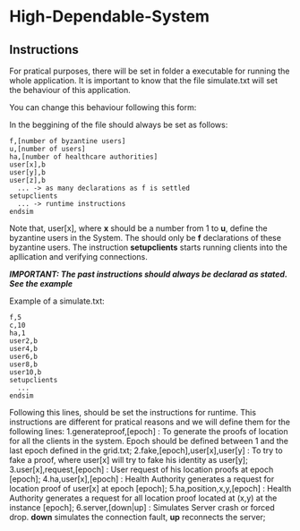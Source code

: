 # High-Dependable-System

## Instructions

For pratical purposes, there will be set in folder a executable for running the whole application.
It is important to know that the file simulate.txt will set the behaviour of this application.

You can change this behaviour following this form:

In the beggining of the file should always be set as follows:

```
f,[number of byzantine users]
u,[number of users]
ha,[number of healthcare authorities]
user[x],b
user[y],b
user[z],b
  ... -> as many declarations as f is settled
setupclients
  ... -> runtime instructions
endsim
```

Note that, user[x], where **x** should be a number from 1 to **u**, define the byzantine users in the System.
The should only be **f** declarations of these byzantine users.
The instruction **setupclients** starts running clients into the apllication and verifying connections.

***IMPORTANT: The past instructions should always be declarad as stated. See the example***

Example of a simulate.txt:
```
f,5
c,10
ha,1
user2,b
user4,b
user6,b
user8,b
user10,b
setupclients
  ...
endsim
```

Following this lines, should be set the instructions for runtime.
This instructions are different for pratical reasons and we will define them for the following lines:
1.generateproof,[epoch] : To generate the proofs of location for all the clients in the system. Epoch should be defined between 1 and the last epoch defined in the grid.txt;
2.fake,[epoch],user[x],user[y] : To try to fake a proof, where user[x] will try to fake his identity as user[y];
3.user[x],request,[epoch] : User request of his location proofs at epoch [epoch];
4.ha,user[x],[epoch] : Health Authority generates a request for location proof of user[x] at epoch [epoch];
5.ha,position,x,y,[epoch] : Health Authority generates a request for all location proof located at (x,y) at the instance [epoch];
6.server,[down|up] : Simulates Server crash or forced drop. **down** simulates the connection fault, **up** reconnects the server;


